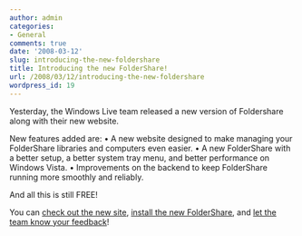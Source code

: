 ```yaml
---
author: admin
categories:
- General
comments: true
date: '2008-03-12'
slug: introducing-the-new-foldershare
title: Introducing the new FolderShare!
url: /2008/03/12/introducing-the-new-foldershare
wordpress_id: 19
---
```



Yesterday, the Windows Live team released a new version of Foldershare along with their new website.

New features added are:
• A new website designed to make managing your FolderShare libraries and computers even easier.
• A new FolderShare with a better setup, a better system tray menu, and better performance on Windows Vista.
• Improvements on the backend to keep FolderShare running more smoothly and reliably.

And all this is still FREE!

You can [check out the new site](http://www.foldershare.com/), [install the new FolderShare](http://www.foldershare.com/clientdownload.aspx), and [let the team know your feedback](https://feedback.live.com/default.aspx?mkt=en-us&productkey=wlfoldershare)!
